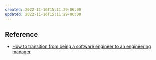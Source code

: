 ```yaml
---
created: 2022-11-16T15:11:29-06:00
updated: 2022-11-16T15:11:29-06:00
---
```


## Reference
- [How to transition from being a software engineer to an engineering manager](https://betterprogramming.pub/how-to-transition-from-being-a-software-engineer-to-an-engineering-manager-d69592468ea)
